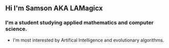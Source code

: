 ## Hi I'm Samson AKA LAMagicx

### I'm a student studying applied mathematics and computer science.

- I'm most interested by Artifical Intelligence and evolutionary algorithms.

<!--
<div align="center">
  <a href="https://github.com/rafaballerini">
  <img height="180em" src="https://github-readme-stats.vercel.app/api?username=lamagicx&show_icons=true&theme=vue-dark&include_all_commits=true&count_private=true"/>
  <img height="180em" src="https://github-readme-stats.vercel.app/api/top-langs/?username=lamagicx&layout=compact&langs_count=6&include_all_commits=true&theme=vue-dark&hide=vim-script"/>
</div>
-->
